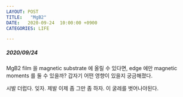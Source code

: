 ```yaml
---
LAYOUT: POST
TITLE:   "MgB2"
DATE:   2020-09-24  10:00:00 +0900
CATEGORIES: LIFE

---
```




#####  2020/09/24


MgB2 film 을 magnetic substrate 에 올릴 수 있다면, edge 에만 magnetic moments 를 둘 수 있을까?
갑자기 어떤 영향이 있을지 궁금해졌다. 

시발 더럽다. 잊자. 제발 이제 좀 그만 좀 하자. 이 굴레를 벗어나야된다. 


